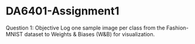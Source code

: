 # DA6401-Assignment1
Question 1:
Objective
Log one sample image per class from the Fashion-MNIST dataset to Weights & Biases (W&B) for visualization.
